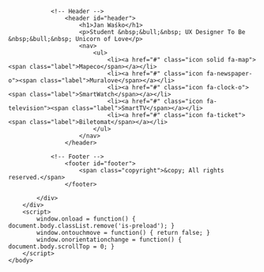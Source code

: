 <!DOCTYPE HTML>
<!--
	Aerial by HTML5 UP
	html5up.net | @ajlkn
	Free for personal and commercial use under the CCA 3.0 license (html5up.net/license)
-->
<html>
	<head>
		<title>UX Portfolio</title>
		<meta charset="utf-8" />
		<meta name="viewport" content="width=device-width, initial-scale=1, user-scalable=no" />
		<link rel="stylesheet" href="assets/css/main.css" />
		<noscript><link rel="stylesheet" href="assets/css/noscript.css" /></noscript>
	</head>
	<body class="is-preload">
		<div id="wrapper">
			<div id="bg"></div>
			<div id="overlay"></div>
			<div id="main">

				<!-- Header -->
					<header id="header">
						<h1>Jan Waśko</h1>
						<p>Student &nbsp;&bull;&nbsp; UX Designer To Be &nbsp;&bull;&nbsp; Unicorn of Love</p>
						<nav>
							<ul>
								<li><a href="#" class="icon solid fa-map"><span class="label">Mapeco</span></a></li>
								<li><a href="#" class="icon fa-newspaper-o"><span class="label">Muralove</span></a></li>
								<li><a href="#" class="icon fa-clock-o"><span class="label">SmartWatch</span></a></li>
								<li><a href="#" class="icon fa-television"><span class="label">SmartTV</span></a></li>
								<li><a href="#" class="icon fa-ticket"><span class="label">Biletomat</span></a></li>
							</ul>
						</nav>
					</header>

				<!-- Footer -->
					<footer id="footer">
						<span class="copyright">&copy; All rights reserved.</span>
					</footer>

			</div>
		</div>
		<script>
			window.onload = function() { document.body.classList.remove('is-preload'); }
			window.ontouchmove = function() { return false; }
			window.onorientationchange = function() { document.body.scrollTop = 0; }
		</script>
	</body>
</html>
